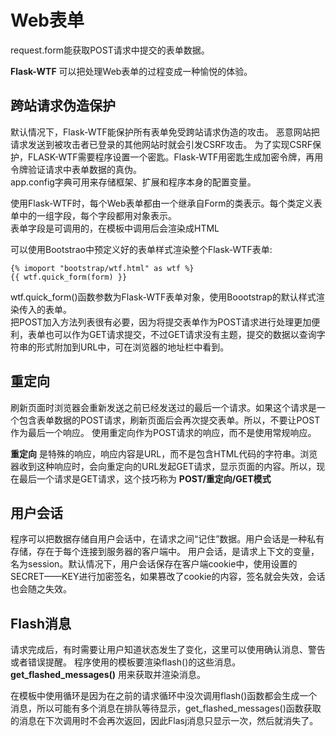 # Web表单

request.form能获取POST请求中提交的表单数据。

__Flask-WTF__ 可以把处理Web表单的过程变成一种愉悦的体验。

## 跨站请求伪造保护
默认情况下，Flask-WTF能保护所有表单免受跨站请求伪造的攻击。
恶意网站把请求发送到被攻击者已登录的其他网站时就会引发CSRF攻击。
为了实现CSRF保护，FLASK-WTF需要程序设置一个密匙。Flask-WTF用密匙生成加密令牌，再用令牌验证请求中表单数据的真伪。<br>
app.config字典可用来存储框架、扩展和程序本身的配置变量。

使用Flask-WTF时，每个Web表单都由一个继承自Form的类表示。每个类定义表单中的一组字段，每个字段都用对象表示。<br>
表单字段是可调用的，在模板中调用后会渲染成HTML

可以使用Bootstrao中预定义好的表单样式渲染整个Flask-WTF表单:

    {% imoport "bootstrap/wtf.html" as wtf %}
    {{ wtf.quick_form(form) }}
wtf.quick_form()函数参数为Flask-WTF表单对象，使用Boootstrap的默认样式渲染传入的表单。<br>
把POST加入方法列表很有必要，因为将提交表单作为POST请求进行处理更加便利，表单也可以作为GET请求提交，不过GET请求没有主题，提交的数据以查询字符串的形式附加到URL中，可在浏览器的地址栏中看到。<br>

## 重定向
刷新页面时浏览器会重新发送之前已经发送过的最后一个请求。如果这个请求是一个包含表单数据的POST请求，刷新页面后会再次提交表单。所以，不要让POST作为最后一个响应。
使用重定向作为POST请求的响应，而不是使用常规响应。<br>

__重定向__ 是特殊的响应，响应内容是URL，而不是包含HTML代码的字符串。浏览器收到这种响应时，会向重定向的URL发起GET请求，显示页面的内容。所以，现在最后一个请求是GET请求，这个技巧称为 __POST/重定向/GET模式__ <br>

## 用户会话
程序可以把数据存储自用户会话中，在请求之间“记住”数据。用户会话是一种私有存储，存在于每个连接到服务器的客户端中。
用户会话，是请求上下文的变量，名为session。默认情况下，用户会话保存在客户端cookie中，使用设置的SECRET——KEY进行加密签名，如果篡改了cookie的内容，签名就会失效，会话也会随之失效。

## Flash消息
请求完成后，有时需要让用户知道状态发生了变化，这里可以使用确认消息、警告或者错误提醒。
程序使用的模板要渲染flash()的这些消息。 __get_flashed_messages()__ 用来获取并渲染消息。

在模板中使用循环是因为在之前的请求循环中没次调用flash()函数都会生成一个消息，所以可能有多个消息在排队等待显示，get_flashed_messages()函数获取的消息在下次调用时不会再次返回，因此Flasj消息只显示一次，然后就消失了。
